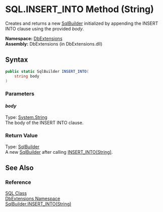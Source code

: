 SQL.INSERT_INTO Method (String)
===============================
Creates and returns a new [SqlBuilder][1] initialized by appending the INSERT INTO clause using the provided *body*.

**Namespace:** [DbExtensions][2]  
**Assembly:** DbExtensions (in DbExtensions.dll)

Syntax
------

```csharp
public static SqlBuilder INSERT_INTO(
	string body
)
```

### Parameters

#### *body*
Type: [System.String][3]  
The body of the INSERT INTO clause.

### Return Value
Type: [SqlBuilder][1]  
 A new [SqlBuilder][1] after calling [INSERT_INTO(String)][4]. 

See Also
--------

### Reference
[SQL Class][5]  
[DbExtensions Namespace][2]  
[SqlBuilder.INSERT_INTO(String)][4]  

[1]: ../SqlBuilder/README.md
[2]: ../README.md
[3]: http://msdn.microsoft.com/en-us/library/s1wwdcbf
[4]: ../SqlBuilder/INSERT_INTO.md
[5]: README.md